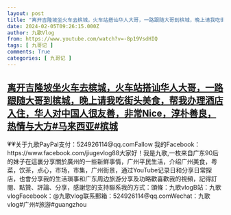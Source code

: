 ```yaml
---
layout: post
title: "离开吉隆坡坐火车去槟城，火车站搭讪华人大哥，一路跟随大哥到槟城，晚上请我吃街头美食，帮我办理酒店入住，华人对中国人很友善，非常Nice，淳朴善良，热情与大方#马来西亚#槟城"
date: 2024-02-05T09:26:15.000Z
author: 九歌Vlog
from: https://www.youtube.com/watch?v=-8p19VsdHIQ
tags: [ 九哥记 ]
comments: True
categories: [ 九哥记 ]
---
```

<!--1707125175000-->
[离开吉隆坡坐火车去槟城，火车站搭讪华人大哥，一路跟随大哥到槟城，晚上请我吃街头美食，帮我办理酒店入住，华人对中国人很友善，非常Nice，淳朴善良，热情与大方#马来西亚#槟城](https://www.youtube.com/watch?v=-8p19VsdHIQ)
------

<div>
💗💗关于九歌PayPal支付：524926114@qq.comFallow 我的Facebook：https://www.facebook.com/jiugevlog88大家好！我是九歌,一枚来自广东90后的妹子在這裏分享關於廣州的一些新鮮事情，广州平民生活，介绍广州美食，粤菜，饮茶，点心，市场，市集，广州街景，通过YouTube记录日和分享日常探店，也會分享我的生活瑣事和广东周边旅游分享及功略歡喜歡我的視頻，記得訂閱、點贊、評論、分享，感謝您的支持聯系我的方式：頭條：九歌vlogB站：九歌vlogFacebook：@九歌vlog联系郵箱：524926114@qq.comWechat：九歌vlog#广州#旅游#guangzhou
</div>

